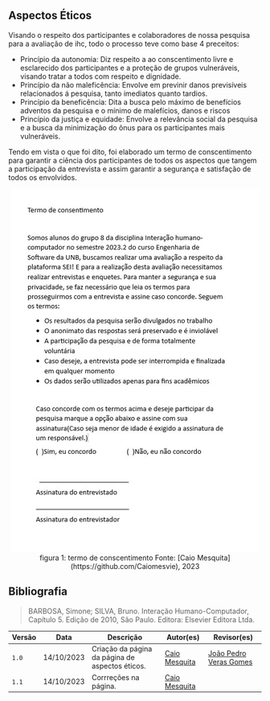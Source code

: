 ## Aspectos Éticos 

Visando o respeito dos participantes e colaboradores de nossa pesquisa para a avaliação de ihc, todo o processo teve como base 4 preceitos:
- Princípio da autonomia: Diz respeito a ao conscentimento livre e esclarecido dos participantes e a proteção de grupos vulneráveis, visando tratar a todos com respeito e dignidade.
- Princípio da não maleficência: Envolve em previnir danos previsíveis relacionados á pesquisa, tanto imediatos quanto tardios.
- Princípio da beneficência: Dita a busca pelo máximo de benefícios adventos da pesquisa e o mínimo de malefícios, danos e riscos
- Princípio da justiça e equidade: Envolve a relevância social da pesquisa e a busca da minimização do ônus para os participantes mais vulneráveis.

 Tendo em vista o que foi dito, foi elaborado um termo de conscentimento para garantir a ciência dos participantes de todos os aspectos que tangem a participação da entrevista e assim garantir a segurança e satisfação de todos os envolvidos.

<center>
  <img src="../imagens/termo_consc.jpg"/>
  figura 1: termo de conscentimento
  Fonte: [Caio Mesquita](https://github.com/Caiomesvie), 2023
</center> 


## Bibliografia
>BARBOSA, Simone; SILVA, Bruno. Interação Humano-Computador, Capítulo 5. Edição de 2010, São Paulo. Editora: Elsevier Editora Ltda. 


| Versão | Data       | Descrição                                       | Autor(es)                                                                                     | Revisor(es)                                      |
| ------ | ---------- | ----------------------------------------------- | ------------------------------------------------| ------------------------------------------------ |
| `1.0`  | 14/10/2023 | Criação da página da página de aspectos éticos. | [Caio Mesquita](https://github.com/Caiomesvie)  | [João Pedro Veras Gomes](https://github.com/joosPerro)
| `1.1`  | 14/10/2023 | Corrreções na página. | [Caio Mesquita](https://github.com/Caiomesvie)  |
